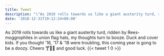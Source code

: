 ```yaml
---
title: Tweet
description: "\"As 2019 rolls towards us like a giant austerity turd, ridden by Rees-moggrophiles in union flag hats, my thoughts turn to booze. \nDuck and cover kids. If you thought '16, '17 &amp; '18 were troubling, this coming year is gong to be a doozy.\nCheers \U0001F378\U0001F377\U0001F379 and good luck.\""
date: '2018-12-31T19:12:24+00:00'
---
```

As 2019 rolls towards us like a giant austerity turd, ridden by Rees-moggrophiles in union flag hats, my thoughts turn to booze. 
Duck and cover kids. If you thought '16, '17 &amp; '18 were troubling, this coming year is gong to be a doozy.
Cheers 🍸🍷🍹 and good luck.
      {{< tweet 1 0 >}}
    

